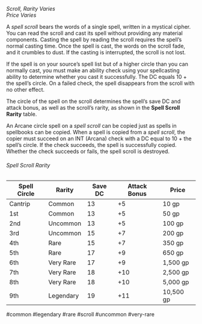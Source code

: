 *Scroll, Rarity Varies*  
*Price Varies*

A *spell scroll* bears the words of a single spell, written in a mystical cipher. You can read the scroll and cast its spell without providing any material components. Casting the spell by reading the scroll requires the spell’s normal casting time. Once the spell is cast, the words on the scroll fade, and it crumbles to dust. If the casting is interrupted, the scroll is not lost.

If the spell is on your source’s spell list but of a higher circle than you can normally cast, you must make an ability check using your spellcasting ability to determine whether you cast it successfully. The DC equals 10 + the spell’s circle. On a failed check, the spell disappears from the scroll with no other effect.

The circle of the spell on the scroll determines the spell’s save DC and attack bonus, as well as the scroll’s rarity, as shown in the **Spell Scroll Rarity** table.

An Arcane circle spell on a *spell scroll* can be copied just as spells in spellbooks can be copied. When a spell is copied from a *spell scroll*, the copier must succeed on an INT (Arcana) check with a DC equal to 10 + the spell’s circle. If the check succeeds, the spell is successfully copied. Whether the check succeeds or fails, the spell scroll is destroyed.
###### Spell Scroll Rarity
| Spell Circle | Rarity | Save DC | Attack Bonus | Price |
| ------------ | ------ | ------- | ------------ | ----- |
| Cantrip | Common | 13 | +5 | 10 gp |
| 1st | Common | 13 | +5 | 50 gp |
| 2nd | Uncommon | 13 | +5 | 100 gp |
| 3rd | Uncommon | 15 | +7 | 200 gp |
| 4th | Rare | 15 | +7 | 350 gp |
| 5th | Rare | 17 | +9 | 650 gp |
| 6th | Very Rare | 17 | +9 | 1,500 gp |
| 7th | Very Rare | 18 | +10 | 2,500 gp |
| 8th | Very Rare | 18 | +10 | 5,000 gp |
| 9th | Legendary | 19 | +11 | 10,500 gp |

#common #legendary #rare #scroll #uncommon #very-rare
